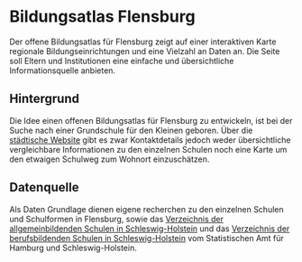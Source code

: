 # Bildungsatlas Flensburg

Der offene Bildungsatlas für Flensburg zeigt auf einer interaktiven Karte regionale Bildungseinrichtungen und eine Vielzahl an Daten an. Die Seite soll Eltern und Institutionen eine einfache und übersichtliche Informationsquelle anbieten.



## Hintergrund

Die Idee einen offenen Bildungsatlas für Flensburg zu entwickeln, ist bei der Suche nach einer Grundschule für den Kleinen geboren. Über die [städtische Website](https://www.flensburg.de/Leben-Soziales/Kinderbetreuung-Schulen/Grundschulen) gibt es zwar Kontaktdetails jedoch weder übersichtliche vergleichbare Informationen zu den einzelnen Schulen noch eine Karte um den etwaigen Schulweg zum Wohnort einzuschätzen.


## Datenquelle

Als Daten Grundlage dienen eigene recherchen zu den einzelnen Schulen und Schulformen in Flensburg, sowie das [Verzeichnis der allgemeinbildenden Schulen in Schleswig-Holstein](https://www.statistik-nord.de/fileadmin/Dokumente/Verzeichnisse/Schulverzeichnis_A_22-23.pdf) und das [Verzeichnis der berufsbildenden Schulen in Schleswig-Holstein](https://www.statistik-nord.de/fileadmin/Dokumente/Verzeichnisse/Schulverzeichnis_B_22-23.pdf) vom Statistischen Amt für Hamburg und Schleswig-Holstein.